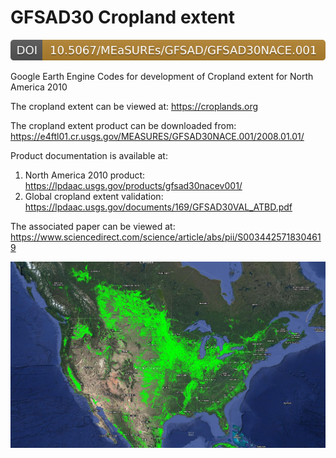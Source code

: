 # GFSAD30 Cropland extent

[![DOI](GFSAD30NACE/images/doi.badge.svg)](https://doi.org/10.5067/MEaSUREs/GFSAD/GFSAD30NACE.001)

Google Earth Engine Codes for development of Cropland extent for North America 2010

The cropland extent can be viewed at: https://croplands.org

The cropland extent product can be downloaded from: https://e4ftl01.cr.usgs.gov/MEASURES/GFSAD30NACE.001/2008.01.01/

Product documentation is available at: 
1) North America 2010 product: https://lpdaac.usgs.gov/products/gfsad30nacev001/
2) Global cropland extent validation: https://lpdaac.usgs.gov/documents/169/GFSAD30VAL_ATBD.pdf

The associated paper can be viewed at: https://www.sciencedirect.com/science/article/abs/pii/S0034425718304619

[![CROPLANDS](GFSAD30NACE/images/GFSAD30_GCE2010_z1.JPG)](https://croplands.org)